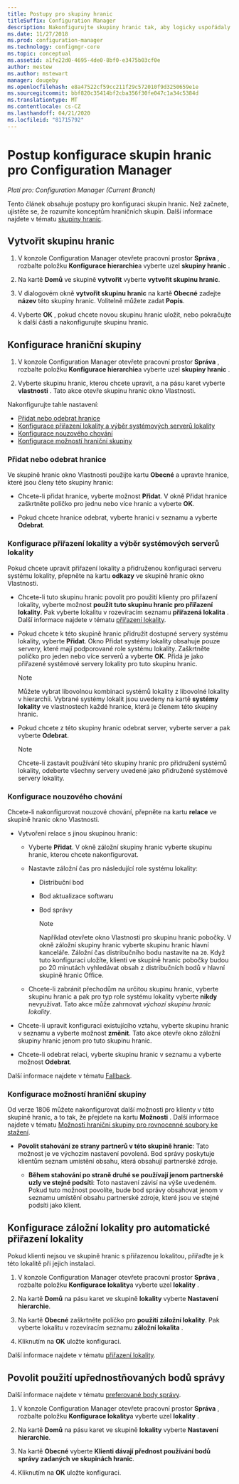 ```yaml
---
title: Postupy pro skupiny hranic
titleSuffix: Configuration Manager
description: Nakonfigurujte skupiny hranic tak, aby logicky uspořádaly související síťová umístění s názvem hranice.
ms.date: 11/27/2018
ms.prod: configuration-manager
ms.technology: configmgr-core
ms.topic: conceptual
ms.assetid: a1fe22d0-4695-4de0-8bf0-e3475b03cf0e
author: mestew
ms.author: mstewart
manager: dougeby
ms.openlocfilehash: e8a47522cf59cc211f29c572010f9d3250659e1e
ms.sourcegitcommit: bbf820c35414bf2cba356f30fe047c1a34c5384d
ms.translationtype: MT
ms.contentlocale: cs-CZ
ms.lasthandoff: 04/21/2020
ms.locfileid: "81715792"
---
```

# <a name="how-to-configure-boundary-groups-for-configuration-manager"></a>Postup konfigurace skupin hranic pro Configuration Manager

*Platí pro: Configuration Manager (Current Branch)*

Tento článek obsahuje postupy pro konfiguraci skupin hranic. Než začnete, ujistěte se, že rozumíte konceptům hraničních skupin. Další informace najdete v tématu [skupiny hranic](boundary-groups.md).



## <a name="create-a-boundary-group"></a><a name="bkmk_create"></a>Vytvořit skupinu hranic  

1.  V konzole Configuration Manager otevřete pracovní prostor **Správa** , rozbalte položku **Konfigurace hierarchie**a vyberte uzel **skupiny hranic** .  

2.  Na kartě **Domů** ve skupině **vytvořit** vyberte **vytvořit skupinu hranic**.  

3.  V dialogovém okně **vytvořit skupinu hranic** na kartě **Obecné** zadejte **název** této skupiny hranic. Volitelně můžete zadat **Popis**.  

4.  Vyberte **OK** , pokud chcete novou skupinu hranic uložit, nebo pokračujte k další části a nakonfigurujte skupinu hranic.  


## <a name="configure-a-boundary-group"></a><a name="bkmk_config"></a>Konfigurace hraniční skupiny  

1.  V konzole Configuration Manager otevřete pracovní prostor **Správa** , rozbalte položku **Konfigurace hierarchie**a vyberte uzel **skupiny hranic** .  

2.  Vyberte skupinu hranic, kterou chcete upravit, a na pásu karet vyberte **vlastnosti** . Tato akce otevře skupinu hranic okno Vlastnosti.  

Nakonfigurujte tahle nastavení:  
- [Přidat nebo odebrat hranice](#bkmk_add)  
- [Konfigurace přiřazení lokality a výběr systémových serverů lokality](#bkmk_references)  
- [Konfigurace nouzového chování](#bkmk_bg-fallback)  
- [Konfigurace možností hraniční skupiny](#bkmk_options)  


### <a name="add-or-remove-boundaries"></a><a name="bkmk_add"></a>Přidat nebo odebrat hranice

Ve skupině hranic okno Vlastnosti použijte kartu **Obecné** a upravte hranice, které jsou členy této skupiny hranic:  

- Chcete-li přidat hranice, vyberte možnost **Přidat**. V okně Přidat hranice zaškrtněte políčko pro jednu nebo více hranic a vyberte **OK**.  

- Pokud chcete hranice odebrat, vyberte hranici v seznamu a vyberte **Odebrat**.  


### <a name="configure-site-assignment-and-select-site-system-servers"></a><a name="bkmk_references"></a>Konfigurace přiřazení lokality a výběr systémových serverů lokality

Pokud chcete upravit přiřazení lokality a přidruženou konfiguraci serveru systému lokality, přepněte na kartu **odkazy** ve skupině hranic okno Vlastnosti.  

- Chcete-li tuto skupinu hranic povolit pro použití klienty pro přiřazení lokality, vyberte možnost **použít tuto skupinu hranic pro přiřazení lokality**. Pak vyberte lokalitu v rozevíracím seznamu **přiřazená lokalita** . Další informace najdete v tématu [přiřazení lokality](boundary-groups.md#site-assignment).  

- Pokud chcete k této skupině hranic přidružit dostupné servery systému lokality, vyberte **Přidat**. Okno Přidat systémy lokality obsahuje pouze servery, které mají podporované role systému lokality. Zaškrtněte políčko pro jeden nebo více serverů a vyberte **OK**. Přidá je jako přiřazené systémové servery lokality pro tuto skupinu hranic.  

    > [!NOTE]  
    >  Můžete vybrat libovolnou kombinaci systémů lokality z libovolné lokality v hierarchii. Vybrané systémy lokalit jsou uvedeny na kartě **systémy lokality** ve vlastnostech každé hranice, která je členem této skupiny hranic.  

- Pokud chcete z této skupiny hranic odebrat server, vyberte server a pak vyberte **Odebrat**.  

    > [!NOTE]  
    >  Chcete-li zastavit používání této skupiny hranic pro přidružení systémů lokality, odeberte všechny servery uvedené jako přidružené systémové servery lokality.  


### <a name="configure-fallback-behavior"></a><a name="bkmk_bg-fallback"></a>Konfigurace nouzového chování

Chcete-li nakonfigurovat nouzové chování, přepněte na kartu **relace** ve skupině hranic okno Vlastnosti.  

- Vytvoření relace s jinou skupinou hranic:  

  - Vyberte **Přidat**. V okně záložní skupiny hranic vyberte skupinu hranic, kterou chcete nakonfigurovat.  

  - Nastavte záložní čas pro následující role systému lokality:  
    - Distribuční bod  
    - Bod aktualizace softwaru  
    - Bod správy  

      > [!Note]  
      > Například otevřete okno Vlastnosti pro skupinu hranic pobočky. V okně záložní skupiny hranic vyberte skupinu hranic hlavní kanceláře. Záložní čas distribučního bodu nastavíte na `20`. Když tuto konfiguraci uložíte, klienti ve skupině hranic pobočky budou po 20 minutách vyhledávat obsah z distribučních bodů v hlavní skupině hranic Office.  

  - Chcete-li zabránit přechodům na určitou skupinu hranic, vyberte skupinu hranic a pak pro typ role systému lokality vyberte **nikdy** nevyužívat. Tato akce může zahrnovat *výchozí skupinu hranic lokality*.  

- Chcete-li upravit konfiguraci existujícího vztahu, vyberte skupinu hranic v seznamu a vyberte možnost **změnit**. Tato akce otevře okno záložní skupiny hranic jenom pro tuto skupinu hranic.  
 
- Chcete-li odebrat relaci, vyberte skupinu hranic v seznamu a vyberte možnost **Odebrat**.  

Další informace najdete v tématu [Fallback](boundary-groups.md#fallback). 


### <a name="configure-boundary-group-options"></a><a name="bkmk_options"></a>Konfigurace možností hraniční skupiny
<!--1356193-->
Od verze 1806 můžete nakonfigurovat další možnosti pro klienty v této skupině hranic, a to tak, že přejdete na kartu **Možnosti** . Další informace najdete v tématu [Možnosti hraniční skupiny pro rovnocenné soubory ke stažení](boundary-groups.md#bkmk_bgoptions).

- **Povolit stahování ze strany partnerů v této skupině hranic**: Tato možnost je ve výchozím nastavení povolená. Bod správy poskytuje klientům seznam umístění obsahu, která obsahují partnerské zdroje.  

    - **Během stahování po straně druhé se používají jenom partnerské uzly ve stejné podsíti**: Toto nastavení závisí na výše uvedeném. Pokud tuto možnost povolíte, bude bod správy obsahovat jenom v seznamu umístění obsahu partnerské zdroje, které jsou ve stejné podsíti jako klient.  


## <a name="configure-a-fallback-site-for-automatic-site-assignment"></a><a name="bkmk_site-fallback"></a>Konfigurace záložní lokality pro automatické přiřazení lokality  

Pokud klienti nejsou ve skupině hranic s přiřazenou lokalitou, přiřaďte je k této lokalitě při jejich instalaci.

1.  V konzole Configuration Manager otevřete pracovní prostor **Správa** , rozbalte položku **Konfigurace lokality**a vyberte uzel **lokality** .  

2.  Na kartě **Domů** na pásu karet ve skupině **lokality** vyberte **Nastavení hierarchie**.  

3.  Na kartě **Obecné** zaškrtněte políčko pro **použití záložní lokality**. Pak vyberte lokalitu v rozevíracím seznamu **záložní lokalita** .  

4.  Kliknutím na **OK** uložte konfiguraci.  

Další informace najdete v tématu [přiřazení lokality](boundary-groups.md#site-assignment).


## <a name="enable-use-of-preferred-management-points"></a><a name="bkmk_proc-prefer"></a>Povolit použití upřednostňovaných bodů správy  

Další informace najdete v tématu [preferované body správy](boundary-groups.md#bkmk_preferred).

1.  V konzole Configuration Manager otevřete pracovní prostor **Správa** , rozbalte položku **Konfigurace lokality**a vyberte uzel **lokality** .  

2. Na kartě **Domů** na pásu karet ve skupině **lokality** vyberte **Nastavení hierarchie**.  

3. Na kartě **Obecné** vyberte **Klienti dávají přednost používání bodů správy zadaných ve skupinách hranic**.  

4. Kliknutím na **OK** uložte konfiguraci.  

